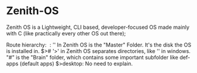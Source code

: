 # Zenith-OS
Zenith OS is a Lightweight, CLI based, developer-focused OS made mainly with C (like practically every other OS out there);

Route hierarchy: 
$: '$' In Zenith OS is the "Master" Folder. It's the disk the OS is installed in.
$># '>' in Zenith OS separates directories, like '\' in windows. "#" is the "Brain" folder, which contains some important subfolder like def-apps (default apps)
$>desktop: No need to explain.
